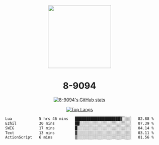 <div align="center">
  <img src="[https://avatars.githubusercontent.com/u/73003857?v=4](https://cdn.discordapp.com/attachments/1022673925198577677/1105917345601433670/9094.png)" width="200px"/>
  <h1>8-9094</h1>

[![8-9094's GitHub stats](https://github-readme-stats.vercel.app/api?username=8-9094&show_icons=true&theme=synthwave)](https://github.com/anuraghazra/github-readme-stats)

[![Top Langs](https://github-readme-stats.vercel.app/api/top-langs/?username=8-9094&layout=compact&theme=synthwave)](https://github.com/Wrath-cyber/github-readme-stats)
 
<!--START_SECTION:waka-->

```txt
Lua            5 hrs 46 mins   ████████████████████▓░░░░   82.88 %
Ezhil          30 mins         ██░░░░░░░░░░░░░░░░░░░░░░░   07.39 %
SWIG           17 mins         █░░░░░░░░░░░░░░░░░░░░░░░░   04.14 %
Text           13 mins         ▓░░░░░░░░░░░░░░░░░░░░░░░░   03.11 %
ActionScript   6 mins          ▒░░░░░░░░░░░░░░░░░░░░░░░░   01.56 %
```

<!--END_SECTION:waka-->
